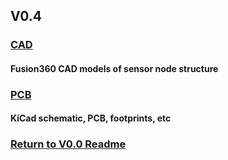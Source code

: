 ## V0.4
### [CAD](CAD)
#### Fusion360 CAD models of sensor node structure

### [PCB](PCB)
#### KiCad schematic, PCB, footprints, etc

### [Return to V0.0 Readme](https://github.com/ARTS-Laboratory/Solar-Charged-UAV-deployable-Penetrometer-System-for-Fault-Detection-of-Geological-Structures/tree/main/hardware_design/V0.0#readme)



  
